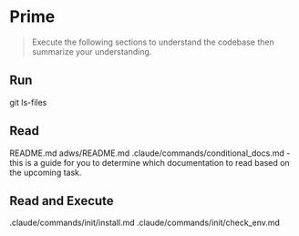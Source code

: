 # Prime
> Execute the following sections to understand the codebase then summarize your understanding.

## Run
git ls-files

## Read
README.md
adws/README.md
.claude/commands/conditional_docs.md - this is a guide for you to determine which documentation to read based on the upcoming task.


## Read and Execute
.claude/commands/init/install.md
.claude/commands/init/check_env.md